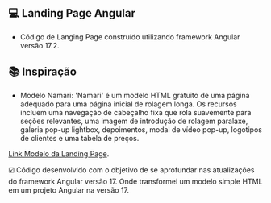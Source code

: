 ## 💻 Landing Page Angular

- Código de Langing Page construído utilizando framework Angular versão 17.2.

## :books: Inspiração
 - Modelo Namari:
'Namari' é um modelo HTML gratuito de uma página adequado para uma página inicial de rolagem longa. Os recursos incluem uma navegação de cabeçalho fixa que rola suavemente para seções relevantes, uma imagem de introdução de rolagem paralaxe, galeria pop-up lightbox, depoimentos, modal de vídeo pop-up, logotipos de clientes e uma tabela de preços.

<a href="https://demos.onepagelove.com/html/namari/" target="_blank">Link Modelo da Landing Page</a>.

☑️ Código desenvolvido com o objetivo de se aprofundar nas atualizações do framework Angular versão 17. Onde transformei um modelo simple HTML em um projeto Angular na versão 17. 
